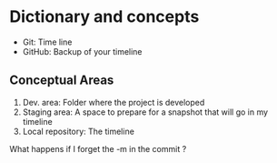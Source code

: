 # Dictionary and concepts 

- Git: Time line
- GitHub: Backup of your timeline

## Conceptual Areas

1. Dev. area: Folder where the project is developed
2. Staging area: A space to prepare for a snapshot that will go in my timeline
3. Local repository: The timeline

What happens if I forget the -m in the commit ?